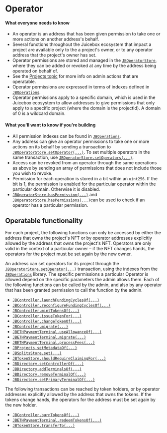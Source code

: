 # Operator

#### What everyone needs to know

* An operator is an address that has been given permission to take one or more actions on another address's behalf.
* Several functions throughout the Juicebox ecosystem that impact a project are available only to the a project's owner, or to any operator address that the project's owner has set.
* Operator permissions are stored and managed in the [`JBOperatorStore`](../../specifications/contracts/jboperatorstore/), where they can be added or revoked at any time by the address being operated on behalf of.
* See the [Projects topic](project.md) for more info on admin actions that are operatable.
* Operator permissions are expressed in terms of indexes defined in [`JBOperations`](../../specifications/libraries/jboperations.md).
* Operator permissions apply to a specific domain, which is used in the Juicebox ecosystem to allow addresses to give permissions that only apply to a specific project (where the domain is the projectId). A domain of 0 is a wildcard domain.

#### What you'll want to know if you're building

* All permission indexes can be found in [`JBOperations`](../../specifications/libraries/jboperations.md).
* Any address can give an operator permissions to take one or more actions on its behalf by sending a transaction to [`JBOperatorStore.setOperator(...)`](../../specifications/contracts/jboperatorstore/events/setoperator.md). To set multiple operators in the same transaction, use [`JBOperatorStore.setOperators(...)`](../../specifications/contracts/jboperatorstore/write/setoperators.md).
* Access can be revoked from an operator through the same operations as above by sending  an array of permissions that does not include those you wish to revoke.
* Permission for each operation is stored in a bit within an `uint256`. If the bit is 1, the permission is enabled for the particular operator within the particular domain. Otherwise it is disabled.&#x20;
* [`JBOperatorStore.hasPermission(...)`](../../specifications/contracts/jboperatorstore/read/haspermission.md) and [`JBOperatorStore.hasPermissions(...)`](../../specifications/contracts/jboperatorstore/read/haspermissions.md)can be used to check if an operator has a particular permission.

## Operatable functionality

For each project, the following functions can only be accessed by either the address that owns the project's NFT or by operator addresses explicitly allowed by the address that owns the project's NFT. Operators are only valid in the context of a particular owner – if the NFT changes hands, the operators for the project must be set again by the new owner.

An address can set operators for its project through the [`JBOperatorStore.setOperator(..`](../../specifications/contracts/jboperatorstore/write/setoperator.md)`.)` transaction, using the indexes from the [`JBOperations`](../../specifications/libraries/jboperations.md) library. The specific permissions a particular Operator is allowed depend on the specific parameters the admin allows them. Each of the following functions can be called by the admin, and also by any operator that has been granted permission to call the function by the admin.

* [`JBController.launchFundingCyclesOf(...)`](../../specifications/contracts/or-controllers/jbcontroller/write/launchfundingcyclesof.md)
* [`JBController.reconfigureFundingCyclesOf(...)`](../../specifications/contracts/or-controllers/jbcontroller/write/reconfigurefundingcyclesof.md)
* [`JBController.mintTokensOf(...)`](../../specifications/contracts/or-controllers/jbcontroller/write/minttokensof.md)
* [`JBController.issueTokenFor(...)`](../../specifications/contracts/or-controllers/jbcontroller/write/issuetokenfor.md)
* [`JBController.changeTokenOf(...)`](../../specifications/contracts/or-controllers/jbcontroller/write/changetokenof.md)
* [`JBController.migrate(...)`](../../specifications/contracts/or-payment-terminals/jbethpaymentterminal/write/migrate.md)
* [`JBETHPaymentTerminal.useAllowanceOf(...)`](../../specifications/contracts/or-payment-terminals/jbethpaymentterminal/write/useallowanceof.md)
* [`JBETHPaymentTerminal.migrate(...)`](../../specifications/contracts/or-payment-terminals/jbethpaymentterminal/write/migrate.md)
* [`JBETHPaymentTerminal.processFees(...)`](../../specifications/contracts/or-payment-terminals/jbethpaymentterminal/write/processfees.md)
* [`JBProjects.setMetadataOf(...)`](../../specifications/contracts/jbprojects/write/setmetadataof.md)
* [`JBSplitsStore.set(...)`](../../specifications/contracts/jbsplitsstore/write/set.md)
* [`JBTokenStore.shouldRequireClaimingFor(...)`](../../specifications/contracts/jbtokenstore/write/shouldrequireclaimingfor.md)
* [`JBDirectory.setControllerOf(...)`](../../specifications/contracts/jbdirectory/write/setcontrollerof.md)
* [`JBDirectory.addTerminalsOf(...)`](../../specifications/contracts/jbdirectory/write/addterminalsof.md)
* [`JBDirectory.removeTerminalOf(...)`](../../specifications/contracts/jbdirectory/write/removeterminalof.md)
* [`JBDirectory.setPrimaryTerminalOf(...)`](../../specifications/contracts/jbdirectory/write/setprimaryterminalof.md)

The following transactions can be reached by token holders, or by operator addresses explicitly allowed by the address that owns the tokens.  If the tokens change hands, the operators for the address must be set again by the new holder.

* [`JBController.burnTokensOf(...)`](../../specifications/contracts/or-controllers/jbcontroller/write/burntokensof.md)
* [`JBETHPaymentTerminal.redeemTokensOf(...)`](../../specifications/contracts/or-payment-terminals/jbethpaymentterminal/write/redeemtokensof.md)
* [`JBTokenStore.transferTo(...)`](../../specifications/contracts/jbtokenstore/write/transferto.md)